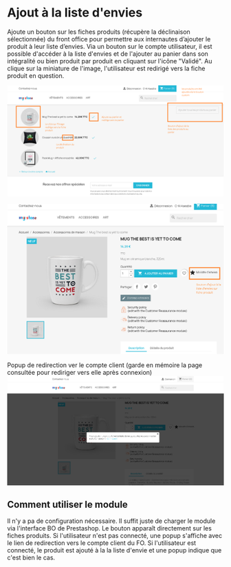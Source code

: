 Ajout à la liste d'envies
=====================

Ajoute un bouton sur les fiches produits (récupère la déclinaison sélectionnée) du front office pour permettre aux internautes d’ajouter le produit à leur liste d’envies. 
Via un bouton sur le compte utilisateur, il est possible d'accéder à la liste d'envies et de l'ajouter au panier dans son intégralité ou bien produit par produit en cliquant sur l'icône "Validé". Au clique sur la miniature de l'image, l'utilisateur est redirigé vers la fiche produit en question.

![Rendu final sur boutique par défaut Prestashop 8.1](views/img/liste.PNG)

![Bouton custom sur boutique par défaut Prestashop 8.1](views/img/produit.PNG)

Popup de redirection ver le compte client (garde en mémoire la page consultée pour rediriger vers elle après connexion)
![Popup de redirection sur boutique par défaut Prestashop 8.1](views/img/popup.PNG)

Comment utiliser le module
--------

Il n'y a pa de configuration nécessaire. Il suffit juste de charger le module via l'interface BO de Prestashop. Le bouton apparaît directement sur les fiches produits.
Si l'utilisateur n'est pas connecté, une popup s'affiche avec le lien de redirection vers le compte client du FO.
Si l'utilisateur est connecté, le produit est ajouté à la la liste d'envie et une popup indique que c'est bien le cas.

